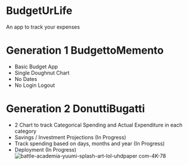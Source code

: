 # BudgetUrLife
An app to track your expenses

# Generation 1 BudgettoMemento
- Basic Budget App
- Single Doughnut Chart 
- No Dates
- No Login Logout

# Generation 2 DonuttiBugatti
- 2 Chart to track Categorical Spending and Actual Expenditure in each category
- Savings / Investment Projections (In Progress)
- Track spending based on days, months and year (In Progress)
- Deployment (In Progress)
![battle-academia-yuumi-splash-art-lol-uhdpaper com-4K-78](https://user-images.githubusercontent.com/55220665/110158435-58487c80-7e24-11eb-829f-f37a0fb7a7fe.jpg)
